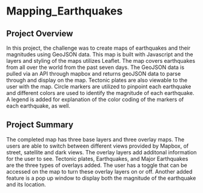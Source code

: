# Mapping_Earthquakes

## Project Overview
In this project, the challenge was to create maps of earthquakes and their magnitudes using GeoJSON data. This map is built with Javascript and the layers and styling of the maps utilizes Leaflet.  The map covers earthquakes from all over the world from the past seven days. The GeoJSON data is pulled via an API through mapbox and returns geoJSON data to parse through and display on the map. Tectonic plates are also viewable to the user with the map.  Circle markers are utilized to pinpoint each earthquake and different colors are used to identify the magnitude of each earthquake. A legend is added for explanation of the color coding of the markers of each earthquake, as well.  

## Project Summary
The completed map has three base layers and three overlay maps.  The users are able to switch between different views provided by Mapbox, of street, satellite and dark views.  The overlay layers add additonal information for the user to see. Tectonic plates, Earthquakes, and Major Earthquakes are the three types of overlays added.  The user has a toggle that can be accessed on the map to turn these overlay layers on or off.  Another added feature is a pop up window to display both the magnitude of the earthquake and its location.    

